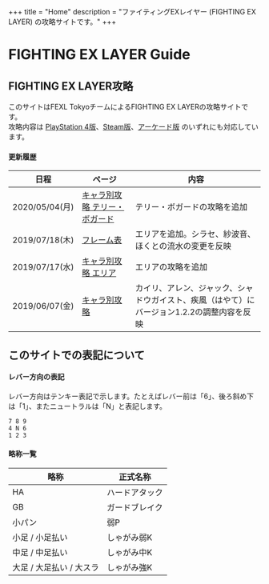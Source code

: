 +++
title = "Home"
description = "ファイティングEXレイヤー (FIGHTING EX LAYER) の攻略サイトです。"
+++

# FIGHTING EX LAYER Guide

## FIGHTING EX LAYER攻略

このサイトはFEXL TokyoチームによるFIGHTING EX LAYERの攻略サイトです。  
攻略内容は [PlayStation 4版](https://www.jp.playstation.com/games/fighting-ex-layer-ps4/)、[Steam版](https://store.steampowered.com/app/871200/FIGHTING_EX_LAYER/)、[アーケード版](https://www.taito.co.jp/nxl/title/0000002360) のいずれにも対応しています。

#### 更新履歴

|日程|ページ|内容|
|----|------|----
|2020/05/04(月)|[キャラ別攻略 テリー・ボガード](/characters/terry/)|テリー・ボガードの攻略を追加|
|2019/07/18(木)|[フレーム表](/system/frame/)|エリアを追加。シラセ、紗波音、ほくとの流水の変更を反映|
|2019/07/17(水)|[キャラ別攻略 エリア](/characters/area/)|エリアの攻略を追加|
|2019/06/07(金)|[キャラ別攻略](/characters/)|カイリ、アレン、ジャック、シャドウガイスト、疾風（はやて）にバージョン1.2.2の調整内容を反映|

<!--
第1日曜日
|大会|2019/06/02?(日)|埼玉（南浦和）|[プレイスポットビッグワン2nd『FIGHTING EX LAYERシングル大会』](https://twitter.com/public_bigone/status/★★★)|

第1、第3、第5日曜日
|対戦会|2019/05/20(日)|埼玉（南浦和）|[プレイスポットビッグワン2nd FIGHTING EX LAYERフリープレイ対戦会](https://twitter.com/public_bigone/status/★★★)|

第2、第4日曜日
|大会|2019/05/19(日)|東京（中野）|[中野TRF レベル分け交流大会](http://trftrf.com/event.html#Sun)|

第1、第3、第5火曜日（終了？？）
|大会|2019/05/07(火)|東京（中野）|[中野TRF 強氣（ゴウギ）ランダム交流大会](http://trftrf.com/event.html#Tues)|

第1木曜日
|大会|2019/06/06(木)|東京（中野）|[中野TRF シングル無差別級大会](http://trftrf.com/event.html#Thurs)|

第2～5木曜日
|大会|2019/05/16(木)|東京（中野）|[中野TRF レベル分け交流大会](http://trftrf.com/event.html#Thurs)|
-->

## このサイトでの表記について

#### レバー方向の表記

レバー方向はテンキー表記で示します。たとえばレバー前は「6」、後ろ斜め下は「1」、またニュートラルは「N」と表記します。
```
7 8 9
4 N 6
1 2 3
```

#### 略称一覧

|略称|正式名称|
|----|----|
|HA|ハードアタック|
|GB|ガードブレイク|
|小パン|弱P|
|小足 / 小足払い|しゃがみ弱K|
|中足 / 中足払い|しゃがみ中K|
|大足 / 大足払い / 大スラ|しゃがみ強K|
